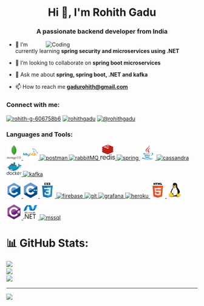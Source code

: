<!-- <img align="center" alt="Coding" width="1600" height="200" src="https://developers.giphy.com/branch/master/static/api-512d36c09662682717108a38bbb5c57d.gif">
 -->
<!-- ![MasterHead](https://developers.giphy.com/branch/master/static/api-512d36c09662682717108a38bbb5c57d.gif) -->

<h1 align="center">Hi 👋, I'm Rohith Gadu</h1>
<h3 align="center">A passionate backend developer from India</h3>

<img align="right" alt="Coding" width="400" src="https://cdn.dribbble.com/users/1162077/screenshots/3848914/programmer.gif">

- 🌱 I’m currently learning **spring security and microservices using .NET**

- 👯 I’m looking to collaborate on **spring boot microservices** 

<!-- - 📝 I regularly write articles on [hashnode.com/@rohithgadu](hashnode.com/@rohithgadu) -->

- 💬 Ask me about **spring, spring boot, .NET and kafka**

- 📫 How to reach me **gadurohith@gmail.com**

<h3 align="left">Connect with me:</h3>
<p align="left">
<a href="https://linkedin.com/in/rohith-g-606758b6" target="blank"><img align="center" src="https://raw.githubusercontent.com/rahuldkjain/github-profile-readme-generator/master/src/images/icons/Social/linked-in-alt.svg" alt="rohith-g-606758b6" height="30" width="40" /></a>
<a href="https://instagram.com/rohithgadu" target="blank"><img align="center" src="https://raw.githubusercontent.com/rahuldkjain/github-profile-readme-generator/master/src/images/icons/Social/instagram.svg" alt="rohithgadu" height="30" width="40" /></a>
<a href="https://hashnode.com/@rohithgadu" target="blank"><img align="center" src="https://raw.githubusercontent.com/rahuldkjain/github-profile-readme-generator/master/src/images/icons/Social/hashnode.svg" alt="@rohithgadu" height="30" width="40" /></a>
</p>

<h3 align="left">Languages and Tools:</h3>
<a href="https://www.mongodb.com/" target="_blank" rel="noreferrer"> <img src="https://raw.githubusercontent.com/devicons/devicon/master/icons/mongodb/mongodb-original-wordmark.svg" alt="mongodb" width="40" height="40"/> </a> <a href="https://www.mysql.com/" target="_blank" rel="noreferrer"> <img src="https://raw.githubusercontent.com/devicons/devicon/master/icons/mysql/mysql-original-wordmark.svg" alt="mysql" width="40" height="40"/> </a> <a href="https://postman.com" target="_blank" rel="noreferrer"> <img src="https://www.vectorlogo.zone/logos/getpostman/getpostman-icon.svg" alt="postman" width="40" height="40"/> </a> <a href="https://www.rabbitmq.com" target="_blank" rel="noreferrer"> <img src="https://www.vectorlogo.zone/logos/rabbitmq/rabbitmq-icon.svg" alt="rabbitMQ" width="40" height="40"/> </a> <a href="https://redis.io" target="_blank" rel="noreferrer"> <img src="https://raw.githubusercontent.com/devicons/devicon/master/icons/redis/redis-original-wordmark.svg" alt="redis" width="40" height="40"/> </a> <a href="https://spring.io/" target="_blank" rel="noreferrer"> <img src="https://www.vectorlogo.zone/logos/springio/springio-icon.svg" alt="spring" width="40" height="40"/> </a> 
<a href="https://www.java.com" target="_blank" rel="noreferrer"> <img src="https://raw.githubusercontent.com/devicons/devicon/master/icons/java/java-original.svg" alt="java" width="40" height="40"/> </a> 
<a href="https://cassandra.apache.org/" target="_blank" rel="noreferrer"> <img src="https://www.vectorlogo.zone/logos/apache_cassandra/apache_cassandra-icon.svg" alt="cassandra" width="40" height="40"/> </a> 
<a href="https://www.docker.com/" target="_blank" rel="noreferrer"> <img src="https://raw.githubusercontent.com/devicons/devicon/master/icons/docker/docker-original-wordmark.svg" alt="docker" width="40" height="40"/> </a> 
<a href="https://kafka.apache.org/" target="_blank" rel="noreferrer"> <img src="https://www.vectorlogo.zone/logos/apache_kafka/apache_kafka-icon.svg" alt="kafka" width="40" height="40"/> </a></p>
<a href="https://www.cprogramming.com/" target="_blank" rel="noreferrer"> <img src="https://raw.githubusercontent.com/devicons/devicon/master/icons/c/c-original.svg" alt="c" width="40" height="40"/> </a> 
<a href="https://www.w3schools.com/cpp/" target="_blank" rel="noreferrer"> <img src="https://raw.githubusercontent.com/devicons/devicon/master/icons/cplusplus/cplusplus-original.svg" alt="cplusplus" width="40" height="40"/> </a> 
<a href="https://www.w3schools.com/css/" target="_blank" rel="noreferrer"> <img src="https://raw.githubusercontent.com/devicons/devicon/master/icons/css3/css3-original-wordmark.svg" alt="css3" width="40" height="40"/> </a> 
<a href="https://firebase.google.com/" target="_blank" rel="noreferrer"> <img src="https://www.vectorlogo.zone/logos/firebase/firebase-icon.svg" alt="firebase" width="40" height="40"/> </a> <a href="https://git-scm.com/" target="_blank" rel="noreferrer"> <img src="https://www.vectorlogo.zone/logos/git-scm/git-scm-icon.svg" alt="git" width="40" height="40"/> </a> 
<a href="https://grafana.com" target="_blank" rel="noreferrer"> <img src="https://www.vectorlogo.zone/logos/grafana/grafana-icon.svg" alt="grafana" width="40" height="40"/> </a> <a href="https://heroku.com" target="_blank" rel="noreferrer"> <img src="https://www.vectorlogo.zone/logos/heroku/heroku-icon.svg" alt="heroku" width="40" height="40"/> </a> 
<a href="https://www.w3.org/html/" target="_blank" rel="noreferrer"> <img src="https://raw.githubusercontent.com/devicons/devicon/master/icons/html5/html5-original-wordmark.svg" alt="html5" width="40" height="40"/> </a> 
<a href="https://www.linux.org/" target="_blank" rel="noreferrer"> <img src="https://raw.githubusercontent.com/devicons/devicon/master/icons/linux/linux-original.svg" alt="linux" width="40" height="40"/> </a>
<p align="left"> <a href="https://www.w3schools.com/cs/" target="_blank" rel="noreferrer"> <img src="https://raw.githubusercontent.com/devicons/devicon/master/icons/csharp/csharp-original.svg" alt="csharp" width="40" height="40"/> </a> <a href="https://dotnet.microsoft.com/" target="_blank" rel="noreferrer"> <img src="https://raw.githubusercontent.com/devicons/devicon/master/icons/dot-net/dot-net-original-wordmark.svg" alt="dotnet" width="40" height="40"/> </a> <a href="https://www.microsoft.com/en-us/sql-server" target="_blank" rel="noreferrer"> <img src="https://www.svgrepo.com/show/303229/microsoft-sql-server-logo.svg" alt="mssql" width="40" height="40"/> </a> </p>

<!-- <p><img align="left" src="https://github-readme-stats.vercel.app/api/top-langs?username=rohithgadu&show_icons=true&locale=en&layout=compact" alt="rohithgadu" /></p>

<p>&nbsp;<img align="center" src="https://github-readme-stats.vercel.app/api?username=rohithgadu&show_icons=true&locale=en" alt="rohithgadu" /></p>

<p><img align="center" src="https://github-readme-streak-stats.herokuapp.com/?user=rohithgadu&" alt="rohithgadu" /></p>

<p align="left"> <a href="https://github.com/ryo-ma/github-profile-trophy"><img src="https://github-profile-trophy.vercel.app/?username=rohithgadu" alt="rohithgadu" /></a> </p>

<p align="left"> <img src="https://komarev.com/ghpvc/?username=rohithgadu&label=Profile%20views&color=0e75b6&style=flat" alt="rohithgadu" /> </p> -->
# 📊 GitHub Stats:
![](https://github-readme-stats.vercel.app/api?username=rohithgadu&theme=dark&hide_border=false&include_all_commits=true&count_private=true)<br/>
![](https://github-readme-streak-stats.herokuapp.com/?user=rohithgadu&theme=dark&hide_border=false)<br/>
![](https://github-readme-stats.vercel.app/api/top-langs/?username=rohithgadu&theme=dark&hide_border=false&include_all_commits=true&count_private=true&layout=compact)

---
[![](https://visitcount.itsvg.in/api?id=rohithgadu&icon=5&color=12)](https://visitcount.itsvg.in)

<!-- Proudly created with GPRM ( https://gprm.itsvg.in ) -->


